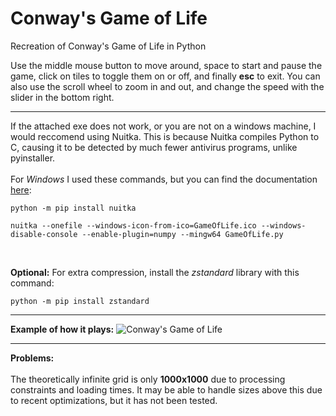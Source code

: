 # Conway's Game of Life
Recreation of Conway's Game of Life in Python

Use the middle mouse button to move around, space to start and pause the game, click on tiles to toggle them on or off, and finally **esc** to exit. You can also use the scroll wheel to zoom in and out, and change the speed with the slider in the bottom right. <br/>

---

If the attached exe does not work, or you are not on a windows machine, I would reccomend using Nuitka. This is because Nuitka compiles Python to C, causing it to be detected by much fewer antivirus programs, unlike pyinstaller.<br/><br/>
For *Windows* I used these commands, but you can find the documentation [here](https://nuitka.net/doc/user-manual.html):

```
python -m pip install nuitka

nuitka --onefile --windows-icon-from-ico=GameOfLife.ico --windows-disable-console --enable-plugin=numpy --mingw64 GameOfLife.py
``` 
<br/>

**Optional:** For extra compression, install the *zstandard* library with this command:

```python -m pip install zstandard```

---

**Example of how it plays:**
![Conway's Game of Life](https://user-images.githubusercontent.com/87543311/159214315-5f2e6621-a5a0-4055-861a-a94c7dc36fd0.gif)

---

**Problems:** <br/><br/>
The theoretically infinite grid is only **1000x1000** due to processing constraints and loading times. It may be able to handle sizes above this due to recent optimizations, but it has not been tested.
